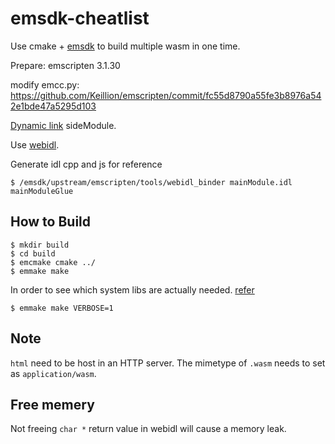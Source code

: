 # emsdk-cheatlist

Use cmake + [emsdk](https://emscripten.org/index.html) to build multiple wasm in one time.

Prepare: emscripten 3.1.30

modify emcc.py: https://github.com/Keillion/emscripten/commit/fc55d8790a55fe3b8976a542e1bde47a5295d103

[Dynamic link](https://emscripten.org/docs/compiling/Dynamic-Linking.html) sideModule.

Use [webidl](https://emscripten.org/docs/porting/connecting_cpp_and_javascript/WebIDL-Binder.html).

Generate idl cpp and js for reference
```shell
$ /emsdk/upstream/emscripten/tools/webidl_binder mainModule.idl mainModuleGlue
```



## How to Build
```shell
$ mkdir build
$ cd build
$ emcmake cmake ../
$ emmake make
``` 

In order to see which system libs are actually needed. [refer](https://emscripten.org/docs/compiling/Dynamic-Linking.html#system-libraries)
```shell
$ emmake make VERBOSE=1
```


## Note

`html` need to be host in an HTTP server. The mimetype of `.wasm` needs to set as `application/wasm`.



## Free memery

Not freeing `char *` return value in webidl will cause a memory leak.
